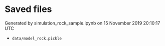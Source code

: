 # Saved files 


Generated by simulation_rock_sample.ipynb on 15 November 2019 20:10:17 UTC

*  `data/model_rock.pickle` 
